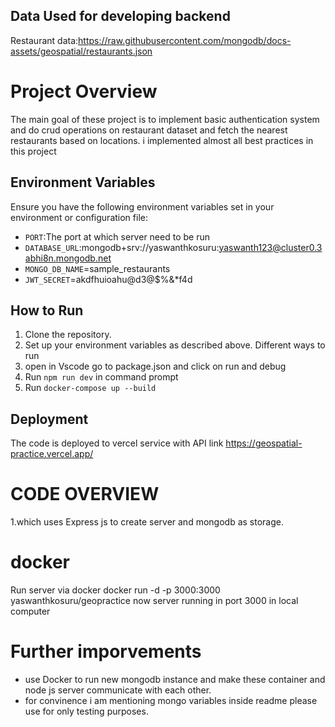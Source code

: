 ## Data Used for developing backend

Restaurant data:https://raw.githubusercontent.com/mongodb/docs-assets/geospatial/restaurants.json

# Project Overview

The main goal of these project is to implement basic authentication system and do crud operations on restaurant dataset and fetch the nearest restaurants based on locations.
i implemented almost all best practices in this project

## Environment Variables

Ensure you have the following environment variables set in your environment or configuration file:

-   `PORT`:The port at which server need to be run
-   `DATABASE_URL`:mongodb+srv://yaswanthkosuru:yaswanth123@cluster0.3abhi8n.mongodb.net
-   `MONGO_DB_NAME`=sample_restaurants
-   `JWT_SECRET`=akdfhuioahu@d3@$%&\*f4d

## How to Run

1. Clone the repository.
2. Set up your environment variables as described above.
   Different ways to run
3. open in Vscode go to package.json and click on run and debug
4. Run `npm run dev` in command prompt
5. Run `docker-compose up --build`

## Deployment

The code is deployed to vercel service with API link
https://geospatial-practice.vercel.app/

# CODE OVERVIEW

1.which uses Express js to create server and mongodb as storage.

# docker

Run server via docker
docker run -d -p 3000:3000 yaswanthkosuru/geopractice
now server running in port 3000 in local computer

# Further imporvements

-   use Docker to run new mongodb instance and make these container and node js server communicate with each other.
-   for convinence i am mentioning mongo variables inside readme please use for only testing purposes.
